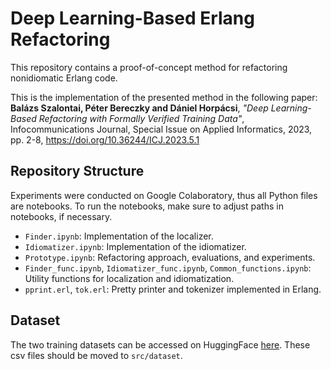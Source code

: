 # Deep Learning-Based Erlang Refactoring

This repository contains a proof-of-concept method for refactoring nonidiomatic Erlang code.

This is the implementation of the presented method in the following paper: 
**Balázs Szalontai, Péter Bereczky and Dániel Horpácsi**, 
*"Deep Learning-Based Refactoring with Formally Verified Training Data"*, 
Infocommunications Journal, Special Issue on Applied Informatics, 2023, pp. 2-8, https://doi.org/10.36244/ICJ.2023.5.1

## Repository Structure

Experiments were conducted on Google Colaboratory, thus all Python files are notebooks. To run the notebooks, make sure to adjust paths in notebooks, if necessary. 

- `Finder.ipynb`: Implementation of the localizer.
- `Idiomatizer.ipynb`: Implementation of the idiomatizer.
- `Prototype.ipynb`: Refactoring approach, evaluations, and experiments.
- `Finder_func.ipynb`, `Idiomatizer_func.ipynb`, `Common_functions.ipynb`: Utility functions for localization and idiomatization.
- `pprint.erl`, `tok.erl`: Pretty printer and tokenizer implemented in Erlang.

## Dataset

The two training datasets can be accessed on HuggingFace [here](https://huggingface.co/datasets/szalontaib/erlang-refactoring).
These csv files should be moved to `src/dataset`.

